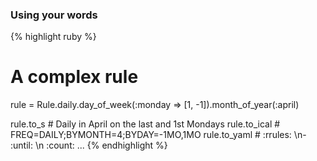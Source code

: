 ### Using your words

{% highlight ruby %}
# A complex rule
rule = Rule.daily.day_of_week(:monday => [1, -1]).month_of_year(:april)

rule.to_s # Daily in April on the last and 1st Mondays
rule.to_ical # FREQ=DAILY;BYMONTH=4;BYDAY=-1MO,1MO
rule.to_yaml # :rrules: \n- :until: \n :count: ...
{% endhighlight %}